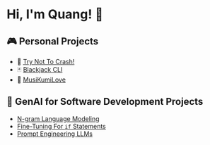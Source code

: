 # Hi, I'm Quang! :wave:

## :video_game: Personal Projects
- 🚙 [Try Not To Crash!](https://github.com/theantigone/Car-Pygame)
- 🃏 [Blackjack CLI](https://github.com/theantigone/Blackjack-game)
- 🎵 [MusiKumiLove](https://github.com/kumilove/musikumilove)

## 🤖 GenAI for Software Development Projects
- [N-gram Language Modeling](https://github.com/theantigone/ngram-java-ai)
- [Fine-Tuning For `if` Statements](https://github.com/theantigone/Fine-Tuning-CodeT5)
- [Prompt Engineering LLMs](https://github.com/theantigone/Prompt-Engineering-for-In-Context-Learning)
